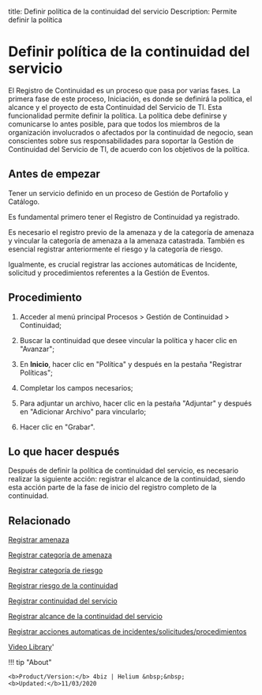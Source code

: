 title: Definir política de la continuidad del servicio
Description: Permite definir la política
# Definir política de la continuidad del servicio

El Registro de Continuidad es un proceso que pasa por varias fases. La primera fase de este proceso, Iniciación, es donde se definirá la política, el alcance y el proyecto de esta Continuidad del Servicio de TI. Esta funcionalidad permite definir la política.
La política debe definirse y comunicarse lo antes posible, para que todos los miembros de la organización involucrados o afectados por la continuidad de negocio, sean conscientes sobre sus responsabilidades para soportar la Gestión de Continuidad del Servicio de TI, de acuerdo con los objetivos de la política.

Antes de empezar
----------------

Tener un servicio definido en un proceso de Gestión de Portafolio y Catálogo.

Es fundamental primero tener el Registro de Continuidad ya registrado.

Es necesario el registro previo de la amenaza y de la categoría de amenaza y
vincular la categoría de amenaza a la amenaza catastrada. También es esencial
registrar anteriormente el riesgo y la categoría de riesgo.

Igualmente, es crucial registrar las acciones automáticas de Incidente,
solicitud y procedimientos referentes a la Gestión de Eventos.

Procedimiento
-------------

1.  Acceder al menú principal Procesos \> Gestión de Continuidad \> Continuidad;

2.  Buscar la continuidad que desee vincular la política y hacer clic en
    "Avanzar";

3.  En **Inicio**, hacer clic en "Política" y después en la pestaña "Registrar
    Políticas";

4.  Completar los campos necesarios;

5.  Para adjuntar un archivo, hacer clic en la pestaña "Adjuntar" y después en
    "Adicionar Archivo" para vincularlo;

6.  Hacer clic en "Grabar".

Lo que hacer después
--------------------

Después de definir la política de continuidad del servicio, es necesario
realizar la siguiente acción: registrar el alcance de la continuidad, siendo
esta acción parte de la fase de inicio del registro completo de la continuidad.

Relacionado
----------------

[Registrar amenaza](/es-es/4biz-helium/processes/continuity/configuration/register-threat.html)

[Registrar categoría de amenaza](/es-es/4biz-helium/processes/continuity/configuration/threat-category.html)

[Registrar categoría de riesgo](/es-es/4biz-helium/processes/continuity/configuration/risk-category.html)

[Registrar riesgo de la continuidad](/es-es/4biz-helium/processes/continuity/configuration/register-continuity-risk.html)

[Registrar continuidad del servicio](/es-es/4biz-helium/processes/continuity/use/register-service-continuity.html)

[Registrar alcance de la continuidad del servicio](/es-es/4biz-helium/processes/continuity/use/service-continuity-scope.html)

[Registrar acciones automaticas de incidentes/solicitudes/procedimientos](/es-es/4biz-helium/additional-features/automation-of-operation/configuration/register-automatic-actions-incident-request-procedure.html)

<i class='fa fa-youtube-play  fa-2x' style='color:#97ce17;vertical-align: middle;'> </i> [Video Library](https://www.youtube.com/playlist?list=PLB5qK2uzf2RMHcgQuDIzcuLqoHXYfihz1)'

!!! tip "About"

    <b>Product/Version:</b> 4biz | Helium &nbsp;&nbsp;
    <b>Updated:</b>11/03/2020
